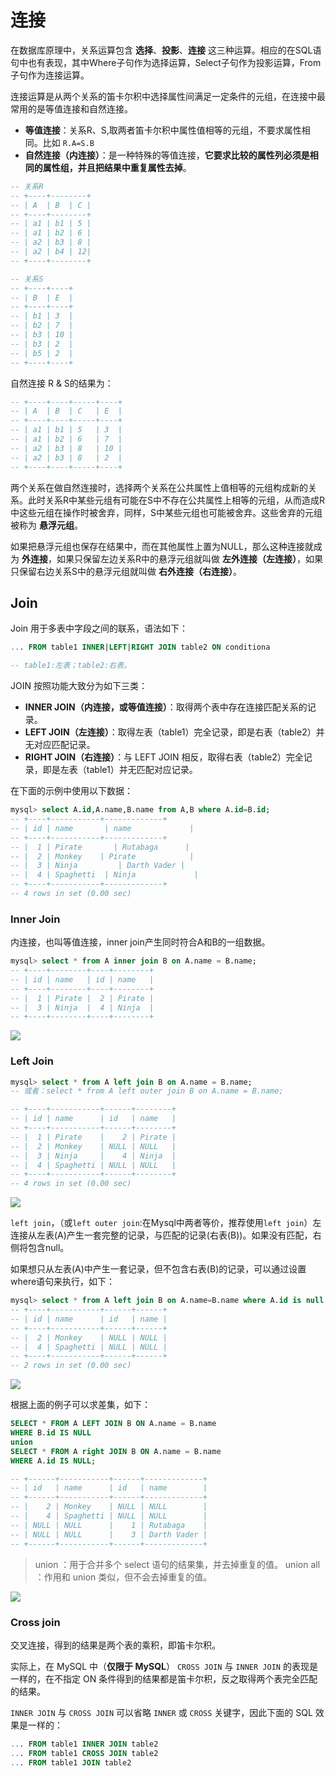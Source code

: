 # 连接

在数据库原理中，关系运算包含 **选择**、**投影**、**连接** 这三种运算。相应的在SQL语句中也有表现，其中Where子句作为选择运算，Select子句作为投影运算，From子句作为连接运算。

连接运算是从两个关系的笛卡尔积中选择属性间满足一定条件的元组，在连接中最常用的是等值连接和自然连接。

  - **等值连接**：关系R、S,取两者笛卡尔积中属性值相等的元组，不要求属性相同。比如 `R.A=S.B`
  - **自然连接（内连接）**：是一种特殊的等值连接，**它要求比较的属性列必须是相同的属性组，并且把结果中重复属性去掉**。

```sql
-- 关系R
-- +----+--------+
-- | A  | B  | C |
-- +----+--------+
-- | a1 | b1 | 5 |
-- | a1 | b2 | 6 |
-- | a2 | b3 | 8 |
-- | a2 | b4 | 12|
-- +----+--------+

-- 关系S
-- +----+----+
-- | B  | E  |
-- +----+----+
-- | b1 | 3  |
-- | b2 | 7  |
-- | b3 | 10 |
-- | b3 | 2  |
-- | b5 | 2  |
-- +----+----+
```

自然连接 R & S的结果为：

```sql
-- +----+----+-----+----+
-- | A  | B  | C   | E  |
-- +----+----+-----+----+
-- | a1 | b1 | 5   | 3  |
-- | a1 | b2 | 6   | 7  |
-- | a2 | b3 | 8   | 10 |
-- | a2 | b3 | 8   | 2  |
-- +----+----+-----+----+
```

两个关系在做自然连接时，选择两个关系在公共属性上值相等的元组构成新的关系。此时关系R中某些元组有可能在S中不存在公共属性上相等的元组，从而造成R中这些元组在操作时被舍弃，同样，S中某些元组也可能被舍弃。这些舍弃的元组被称为 **悬浮元组**。

如果把悬浮元组也保存在结果中，而在其他属性上置为NULL，那么这种连接就成为 **外连接**，如果只保留左边关系R中的悬浮元组就叫做 **左外连接（左连接）**，如果只保留右边关系S中的悬浮元组就叫做 **右外连接（右连接）**。

## Join

Join 用于多表中字段之间的联系，语法如下：

```sql
... FROM table1 INNER|LEFT|RIGHT JOIN table2 ON conditiona

-- table1:左表；table2:右表。
```

JOIN 按照功能大致分为如下三类：

  - **INNER JOIN（内连接，或等值连接）**：取得两个表中存在连接匹配关系的记录。
  - **LEFT JOIN（左连接）**：取得左表（table1）完全记录，即是右表（table2）并无对应匹配记录。
  - **RIGHT JOIN（右连接）**：与 LEFT JOIN 相反，取得右表（table2）完全记录，即是左表（table1）并无匹配对应记录。

在下面的示例中使用以下数据：

```sql
mysql> select A.id,A.name,B.name from A,B where A.id=B.id;
-- +----+-----------+-------------+
-- | id | name       | name             |
-- +----+-----------+-------------+
-- |  1 | Pirate       | Rutabaga      |
-- |  2 | Monkey    | Pirate            |
-- |  3 | Ninja         | Darth Vader |
-- |  4 | Spaghetti  | Ninja             |
-- +----+-----------+-------------+
-- 4 rows in set (0.00 sec)
```

### Inner Join

内连接，也叫等值连接，inner join产生同时符合A和B的一组数据。

```sql
mysql> select * from A inner join B on A.name = B.name;
-- +----+--------+----+--------+
-- | id | name   | id | name   |
-- +----+--------+----+--------+
-- |  1 | Pirate |  2 | Pirate |
-- |  3 | Ninja  |  4 | Ninja  |
-- +----+--------+----+--------+
```

![](join_1.png)

### Left Join

```sql
mysql> select * from A left join B on A.name = B.name;
-- 或者：select * from A left outer join B on A.name = B.name;

-- +----+-----------+------+--------+
-- | id | name      | id   | name   |
-- +----+-----------+------+--------+
-- |  1 | Pirate    |    2 | Pirate |
-- |  2 | Monkey    | NULL | NULL   |
-- |  3 | Ninja     |    4 | Ninja  |
-- |  4 | Spaghetti | NULL | NULL   |
-- +----+-----------+------+--------+
-- 4 rows in set (0.00 sec)
```

![](join_2.png)

`left join`，（或`left outer join`:在Mysql中两者等价，推荐使用`left join`）左连接从左表(A)产生一套完整的记录，与匹配的记录(右表(B))。如果没有匹配，右侧将包含null。

如果想只从左表(A)中产生一套记录，但不包含右表(B)的记录，可以通过设置where语句来执行，如下：

```sql
mysql> select * from A left join B on A.name=B.name where A.id is null or B.id is null;
-- +----+-----------+------+------+
-- | id | name      | id   | name |
-- +----+-----------+------+------+
-- |  2 | Monkey    | NULL | NULL |
-- |  4 | Spaghetti | NULL | NULL |
-- +----+-----------+------+------+
-- 2 rows in set (0.00 sec)
```

![](join_3.png)

根据上面的例子可以求差集，如下：

```sql
SELECT * FROM A LEFT JOIN B ON A.name = B.name
WHERE B.id IS NULL
union
SELECT * FROM A right JOIN B ON A.name = B.name
WHERE A.id IS NULL;

-- +------+-----------+------+-------------+
-- | id   | name      | id   | name        |
-- +------+-----------+------+-------------+
-- |    2 | Monkey    | NULL | NULL        |
-- |    4 | Spaghetti | NULL | NULL        |
-- | NULL | NULL      |    1 | Rutabaga    |
-- | NULL | NULL      |    3 | Darth Vader |
-- +------+-----------+------+-------------+
```

>union ：用于合并多个 select 语句的结果集，并去掉重复的值。
>union all ：作用和 union 类似，但不会去掉重复的值。

![](join_4.png)

### Cross join

交叉连接，得到的结果是两个表的乘积，即笛卡尔积。

实际上，在 MySQL 中（**仅限于 MySQL**） `CROSS JOIN` 与 `INNER JOIN` 的表现是一样的，在不指定 ON 条件得到的结果都是笛卡尔积，反之取得两个表完全匹配的结果。

`INNER JOIN` 与 `CROSS JOIN` 可以省略 `INNER` 或 `CROSS` 关键字，因此下面的 SQL 效果是一样的：

```sql
... FROM table1 INNER JOIN table2
... FROM table1 CROSS JOIN table2
... FROM table1 JOIN table2
```
